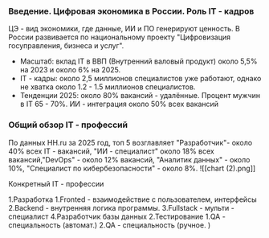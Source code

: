 
### Введение. Цифровая экономика в России. Роль IT - кадров

ЦЭ - вид экономики, где данные, ИИ и ПО генерируют ценность. В России развивается по национальному проекту "Цифровизация госуправления, бизнеса и услуг".

- Масштаб:  вклад IT в ВВП (Внутренний валовый продукт) около 5,5% на 2023 и около 6% на 2025.
- IT - кадры: около 2,5 миллионов специалистов уже работают, однако не хватка около 1.2 - 1.5 миллионов специалистов. 
- Тенденции 2025: около 80% вакансий - удалённые. Процент мужчин в IT 65 - 70%. ИИ - интеграция около 50% всех вакансий

### Общий обзор IT - профессий

По данных HH.ru за 2025 год, топ 5 возглавляет "Разработчик"- около 40% всех IT - вакансий, "ИИ - специалист" около 18% всех вакансий,"DevOps" - около 12% вакансий, "Аналитик данных" - около 10%, "Специалист по кибербезопасности" - около 8%.      ![[chart (2).png]]

Конкретный IT - профессии

1.Разработка
	1.Fronted - взаимодействие с пользователем, интерфейсы
	 2.Backend - внутренняя логика программы.
	 3.Fullstack - мульти - специалист
	 4.Разработчик базы данных
2.Тестирование
	 1.QA - специальность (автомат.)
	 2.QA - специальность (ручное. )